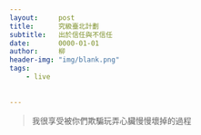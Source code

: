 ```yaml
---
layout:     post
title:      究級臺北計劃
subtitle:   出於信任與不信任
date:       0000-01-01
author:     柳
header-img: "img/blank.png"
tags:
    - live
    
    
---
```


> 我很享受被你們欺騙玩弄心臟慢慢壞掉的過程
